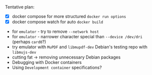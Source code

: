 Tentative plan:

- [x] docker compose for more structured `docker run options`
- [x] docker compose watch for auto `docker build`
- for `emulator` - try to remove `--network host`
- for `emulator` - narrower character special than `--device /dev/dri` (perhaps `card0`?)
- try emulator with `MuPDF` and `libmupdf-dev` Debian's testing repo with `libmujs-dev`
- cutting fat -> removing unnecessary Debian packages
- Debugging with Docker containers
- Using `Development container` specifications?
